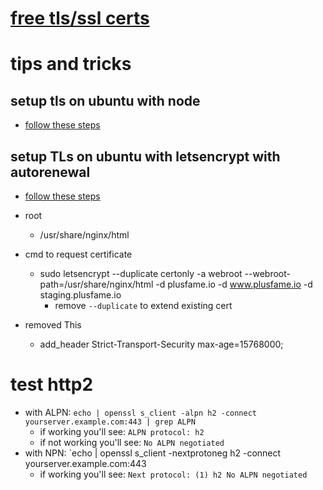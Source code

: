 # [free tls/ssl certs](https://letsencrypt.org/)

# tips and tricks
## setup tls on ubuntu with node
  - [follow these steps](https://www.digitalocean.com/community/tutorials/how-to-set-up-a-node-js-application-for-production-on-ubuntu-16-04)

## setup TLs on ubuntu with letsencrypt with autorenewal
  - [follow these steps](https://www.digitalocean.com/community/tutorials/how-to-secure-nginx-with-let-s-encrypt-on-ubuntu-16-04)

- root
  - /usr/share/nginx/html
- cmd to request certificate
  - sudo letsencrypt --duplicate certonly -a webroot --webroot-path=/usr/share/nginx/html -d plusfame.io -d www.plusfame.io -d staging.plusfame.io
    - remove `--duplicate` to extend existing cert

- removed This
  - add_header Strict-Transport-Security max-age=15768000;


# test http2
  - with ALPN: `echo | openssl s_client -alpn h2 -connect yourserver.example.com:443 | grep ALPN`
    - if working you'll see: `ALPN protocol: h2`
    - if not working you'll see: `No ALPN negotiated`
  - with NPN: `echo | openssl s_client -nextprotoneg h2 -connect yourserver.example.com:443
    - if working you'll see: `Next protocol: (1) h2 No ALPN negotiated`
